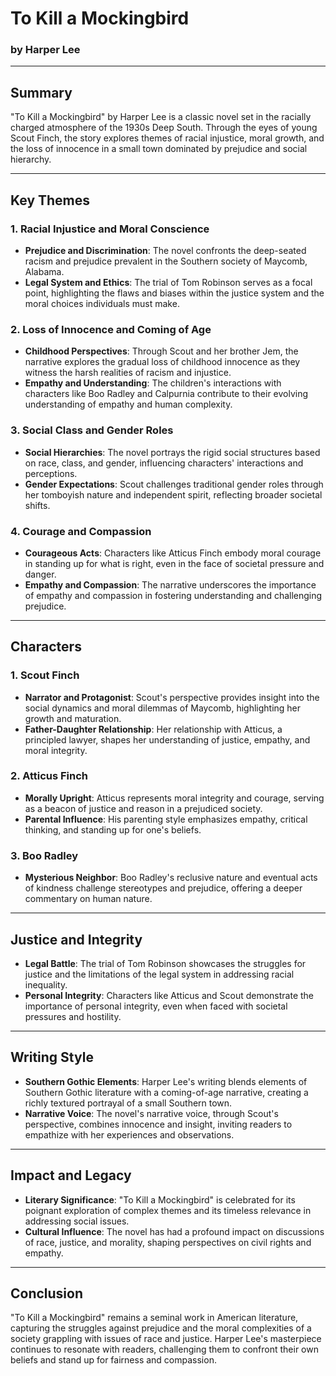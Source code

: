 # To Kill a Mockingbird

### by Harper Lee

---

## Summary

"To Kill a Mockingbird" by Harper Lee is a classic novel set in the racially charged atmosphere of the 1930s Deep South. Through the eyes of young Scout Finch, the story explores themes of racial injustice, moral growth, and the loss of innocence in a small town dominated by prejudice and social hierarchy.

---

## Key Themes

### 1. Racial Injustice and Moral Conscience

- **Prejudice and Discrimination**: The novel confronts the deep-seated racism and prejudice prevalent in the Southern society of Maycomb, Alabama.
- **Legal System and Ethics**: The trial of Tom Robinson serves as a focal point, highlighting the flaws and biases within the justice system and the moral choices individuals must make.

### 2. Loss of Innocence and Coming of Age

- **Childhood Perspectives**: Through Scout and her brother Jem, the narrative explores the gradual loss of childhood innocence as they witness the harsh realities of racism and injustice.
- **Empathy and Understanding**: The children's interactions with characters like Boo Radley and Calpurnia contribute to their evolving understanding of empathy and human complexity.

### 3. Social Class and Gender Roles

- **Social Hierarchies**: The novel portrays the rigid social structures based on race, class, and gender, influencing characters' interactions and perceptions.
- **Gender Expectations**: Scout challenges traditional gender roles through her tomboyish nature and independent spirit, reflecting broader societal shifts.

### 4. Courage and Compassion

- **Courageous Acts**: Characters like Atticus Finch embody moral courage in standing up for what is right, even in the face of societal pressure and danger.
- **Empathy and Compassion**: The narrative underscores the importance of empathy and compassion in fostering understanding and challenging prejudice.

---

## Characters

### 1. Scout Finch

- **Narrator and Protagonist**: Scout's perspective provides insight into the social dynamics and moral dilemmas of Maycomb, highlighting her growth and maturation.
- **Father-Daughter Relationship**: Her relationship with Atticus, a principled lawyer, shapes her understanding of justice, empathy, and moral integrity.

### 2. Atticus Finch

- **Morally Upright**: Atticus represents moral integrity and courage, serving as a beacon of justice and reason in a prejudiced society.
- **Parental Influence**: His parenting style emphasizes empathy, critical thinking, and standing up for one's beliefs.

### 3. Boo Radley

- **Mysterious Neighbor**: Boo Radley's reclusive nature and eventual acts of kindness challenge stereotypes and prejudice, offering a deeper commentary on human nature.

---

## Justice and Integrity

- **Legal Battle**: The trial of Tom Robinson showcases the struggles for justice and the limitations of the legal system in addressing racial inequality.
- **Personal Integrity**: Characters like Atticus and Scout demonstrate the importance of personal integrity, even when faced with societal pressures and hostility.

---

## Writing Style

- **Southern Gothic Elements**: Harper Lee's writing blends elements of Southern Gothic literature with a coming-of-age narrative, creating a richly textured portrayal of a small Southern town.
- **Narrative Voice**: The novel's narrative voice, through Scout's perspective, combines innocence and insight, inviting readers to empathize with her experiences and observations.

---

## Impact and Legacy

- **Literary Significance**: "To Kill a Mockingbird" is celebrated for its poignant exploration of complex themes and its timeless relevance in addressing social issues.
- **Cultural Influence**: The novel has had a profound impact on discussions of race, justice, and morality, shaping perspectives on civil rights and empathy.

---

## Conclusion

"To Kill a Mockingbird" remains a seminal work in American literature, capturing the struggles against prejudice and the moral complexities of a society grappling with issues of race and justice. Harper Lee's masterpiece continues to resonate with readers, challenging them to confront their own beliefs and stand up for fairness and compassion.
